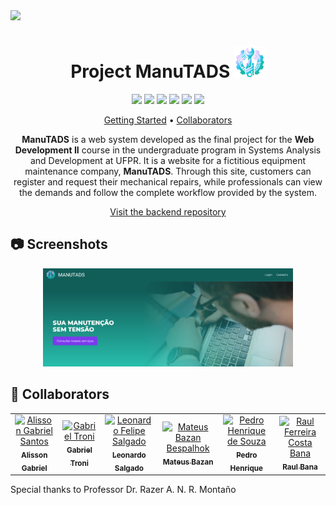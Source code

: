 <img src="src/assets/images/UFPR.png" width="100vw">

<h1 align="center" style="font-weight: bold;">
  Project ManuTADS
  <img src="src/assets/images/logo.svg" width="50">
</h1>

<div align="center">
  <img src="https://img.shields.io/badge/Angular-red?style=for-the-badge&logo=angular">
  <img src="https://img.shields.io/badge/typescript-b3d9ff?style=for-the-badge&logo=typescript">
  <img src="https://img.shields.io/badge/Spring-ccffcc?style=for-the-badge&logo=spring">
  <img src="https://img.shields.io/badge/Java-ff944d?style=for-the-badge&logo=coffeescript">
  <img src="https://img.shields.io/badge/Postman-ffffff?style=for-the-badge&logo=postman">
  <img src="https://img.shields.io/badge/PostgreSQL-b3d9ff?style=for-the-badge&logo=postgresql">
</div>

<p align="center">
 <a href="#started">Getting Started</a> • 
  <a href="#colab">Collaborators</a>
</p>

<p align="center">
<b>ManuTADS</b> is a web system developed as the final project for the <b>Web Development II</b> course in the undergraduate program in Systems Analysis and Development at UFPR. It is a website for a fictitious equipment maintenance company, <b>ManuTADS</b>. Through this site, customers can register and request their mechanical repairs, while professionals can view the demands and follow the complete workflow provided by the system.
</p>

<p align="center">
     <a href="https://github.com/Salgado2004/SRV-WEB2-UFPR-Trabalho-Final">Visit the backend repository</a>
</p>

<h2 id="layout">📷 Screenshots</h2>

<p align="center">
    <img src="src/assets/images/landingPage.png" alt="Website Landing Page" width="400px">
</p>

<h2 id="colab">🤝 Collaborators</h2>
<table>
  <tr>
    <td align="center">
      <a href="https://github.com/AlissonGSantos">
        <img src="https://avatars.githubusercontent.com/u/180354000?v=4" width="100px;" alt="Alisson Gabriel Santos"/><br>
        <sub>
          <b>Alisson Gabriel</b>
        </sub>
      </a>
    </td>
    <td align="center">
      <a href="https://github.com/Gabriel-Troni">
        <img src="https://avatars.githubusercontent.com/u/104802740?s=96&v=4" width="100px;" alt="Gabriel Troni"/><br>
        <sub>
          <b>Gabriel Troni</b>
        </sub>
      </a>
    </td>
    <td align="center">
      <a href="https://github.com/Salgado2004">
        <img src="https://avatars.githubusercontent.com/u/53799801?v=4" width="100px;" alt="Leonardo Felipe Salgado"/><br>
        <sub>
          <b>Leonardo Salgado</b>
        </sub>
      </a>
    </td>
    <td align="center">
      <a href="https://github.com/matbaaz">
        <img src="https://avatars.githubusercontent.com/u/28157917?v=4" width="100px;" alt="Mateus Bazan Bespalhok"/><br>
        <sub>
          <b>Mateus Bazan</b>
        </sub>
      </a>
    </td>
    <td align="center">
      <a href="https://github.com/Pedro-H108">
        <img src="https://avatars.githubusercontent.com/u/124636773?v=4" width="100px;" alt="Pedro Henrique de Souza"/><br>
        <sub>
          <b>Pedro Henrique</b>
        </sub>
      </a>
    </td>
    <td align="center">
      <a href="https://github.com/raulbana">
        <img src="https://avatars.githubusercontent.com/u/99099003?v=4" width="100px;" alt="Raul Ferreira Costa Bana"/><br>
        <sub>
          <b>Raul Bana</b>
        </sub>
      </a>
    </td>
  </tr>
</table>

Special thanks to Professor Dr. Razer A. N. R. Montaño